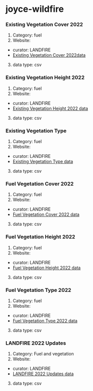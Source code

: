 # joyce-wildfire
### Existing Vegetation Cover 2022

1. Category: fuel
2. Website: 
* curator: LANDFIRE
* [Existing Vegetation Cover 2022data](https://landfire.gov/bulk/downloadfile.php?FNAME=US_220_mosaic-LF2022_EVC_220_CONUS.zip&TYPE=landfire)
3. data type: csv

### Existing Vegetation Height 2022

1. Category: fuel
2. Website: 
* curator: LANDFIRE
* [Existing Vegetation Height 2022 data](https://landfire.gov/bulk/downloadfile.php?FNAME=US_220_mosaic-LF2022_EVH_220_CONUS.zip&TYPE=landfire)
3. data type: csv

### Existing Vegetation Type

1. Category: fuel
2. Website: 
* curator: LANDFIRE
* [Existing Vegetation Type data](https://landfire.gov/bulk/downloadfile.php?FNAME=US_220_mosaic-LF2020_EVT_220_CONUS.zip&TYPE=landfire)
3. data type: csv

### Fuel Vegetation Cover 2022

1. Category: fuel
2. Website: 
* curator: LANDFIRE
* [Fuel Vegetation Cover 2022 data](https://landfire.gov/bulk/downloadfile.php?FNAME=US_220_mosaic-LF2022_FVC_220_CONUS.zip&TYPE=landfire)
3. data type: csv

### Fuel Vegetation Height 2022

1. Category: fuel
2. Website: 
* curator: LANDFIRE
* [Fuel Vegetation Height 2022 data](https://landfire.gov/bulk/downloadfile.php?FNAME=US_220_mosaic-LF2022_FVH_220_CONUS.zip&TYPE=landfire)
3. data type: csv

### Fuel Vegetation Type 2022

1. Category: fuel
2. Website: 
* curator: LANDFIRE
* [Fuel Vegetation Type 2022 data](https://landfire.gov/bulk/downloadfile.php?FNAME=US_220_mosaic-LF2022_FVT_220_CONUS.zip&TYPE=landfire)
3. data type: csv

### LANDFIRE 2022 Updates

1. Category: Fuel and vegetation
2. Website:
* curator: LANDFIRE
* [LANDFIRE 2022 Updates data](https://landfire.gov/version_download.php)
3. data type: csv
